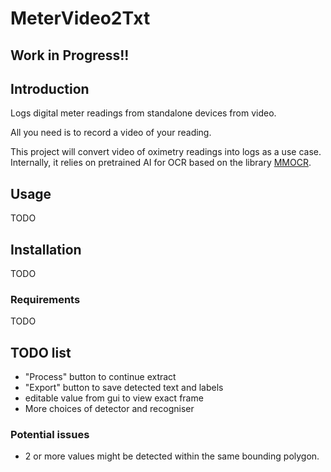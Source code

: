 # MeterVideo2Txt

## Work in Progress!!

## Introduction
Logs digital meter readings from standalone devices from video. 

All you need is to record a video of your reading.

This project will convert video of oximetry readings into logs as a use case.
Internally, it relies on pretrained AI for OCR based on the library [MMOCR](https://github.com/open-mmlab/mmocr).

## Usage
TODO

## Installation
TODO

### Requirements
TODO


## TODO list
- "Process" button to continue extract 
- "Export" button to save detected text and labels
- editable value from gui to view exact frame
- More choices of detector and recogniser

### Potential issues
- 2 or more values might be detected within the same bounding polygon. 
